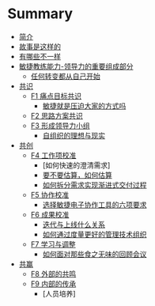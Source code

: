 # Summary

* [简介](README.md)
* [故事是这样的](01_The_Story.md)
* [有哪些不一样](02_The_Differences.md)
* [敏捷教练能力-领导力的重要组成部分]()
    * [任何转变都从自己开始]()
* [共识](design_alliance.md)
    * [F1 痛点目标共识](F1.md)
        * [敏捷就是压迫大家的方式吗]()
    * [F2 思路方案共识]()
    * [F3 形成领导力小组]()
        * [自组织的理想与现实]()
* [共创](co_create.md)
    * [F4 工作项校准]()
        * [如何快速的澄清需求]
        * [要不要估算，如何估算]()
        * [如何拆分需求实现渐进式交付过程](split_requirement.md)
    * [F5 协作校准](F5.md)
        * [选择敏捷电子协作工具的六项要求](collaboration_tools_selection.md)
    * [F6 成果校准]()
        * [迭代与上线什么关系]()
        * [如何通过度量更好的管理技术组织](measurement.md)
    * [F7 学习与调整](F7.md)
        * [如何面对那些食之无味的回顾会议]()
* [共赢]()
    * [F8 外部的共鸣]()
    * [F9 内部的传承]()
        * [人员培养]




